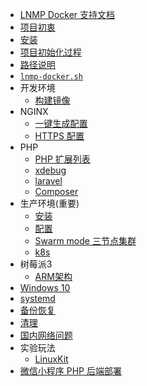 * [LNMP Docker 支持文档](README.md)
* [项目初衷](why.md)
* [安装](install.md)
* [项目初始化过程](init.md)
* [路径说明](path.md)
* [`lnmp-docker.sh`](cli.md)
* 开发环境
    * [构建镜像](development.md)
* NGINX
    * [一键生成配置](nginx-conf.md)
    * [HTTPS 配置](nginx-with-https.md)
* PHP
    * [PHP 扩展列表](php.md)
    * [xdebug](xdebug.md)
    * [laravel](laravel.md)
    * [Composer](composer.md)
* 生产环境(重要)
    * [安装](production/install.md)
    * [配置](production/README.md)
    * [Swarm mode 三节点集群](production/swarm.md)
    * [k8s](production/k8s.md)
* 树莓派3
    * [ARM架构](arm.md)
* [Windows 10](windows.md)  
* [systemd](systemd.md)
* [备份恢复](backup.md)
* [清理](cleanup.md)
* [国内网络问题](cn.md)
* 实验玩法
    * [LinuxKit](linuxkit.md)
* [微信小程序 PHP 后端部署](wechat.md)  

